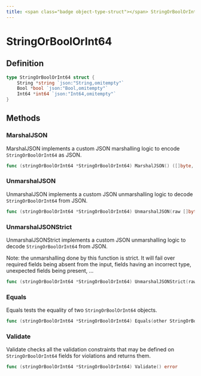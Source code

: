 ```yaml
---
title: <span class="badge object-type-struct"></span> StringOrBoolOrInt64
---
```

# <span class="badge object-type-struct"></span> StringOrBoolOrInt64

## Definition

```go
type StringOrBoolOrInt64 struct {
    String *string `json:"String,omitempty"`
    Bool *bool `json:"Bool,omitempty"`
    Int64 *int64 `json:"Int64,omitempty"`
}
```
## Methods

### <span class="badge object-method"></span> MarshalJSON

MarshalJSON implements a custom JSON marshalling logic to encode `StringOrBoolOrInt64` as JSON.

```go
func (stringOrBoolOrInt64 *StringOrBoolOrInt64) MarshalJSON() ([]byte, error)
```

### <span class="badge object-method"></span> UnmarshalJSON

UnmarshalJSON implements a custom JSON unmarshalling logic to decode `StringOrBoolOrInt64` from JSON.

```go
func (stringOrBoolOrInt64 *StringOrBoolOrInt64) UnmarshalJSON(raw []byte) error
```

### <span class="badge object-method"></span> UnmarshalJSONStrict

UnmarshalJSONStrict implements a custom JSON unmarshalling logic to decode `StringOrBoolOrInt64` from JSON.

Note: the unmarshalling done by this function is strict. It will fail over required fields being absent from the input, fields having an incorrect type, unexpected fields being present, …

```go
func (stringOrBoolOrInt64 *StringOrBoolOrInt64) UnmarshalJSONStrict(raw []byte) error
```

### <span class="badge object-method"></span> Equals

Equals tests the equality of two `StringOrBoolOrInt64` objects.

```go
func (stringOrBoolOrInt64 *StringOrBoolOrInt64) Equals(other StringOrBoolOrInt64) bool
```

### <span class="badge object-method"></span> Validate

Validate checks all the validation constraints that may be defined on `StringOrBoolOrInt64` fields for violations and returns them.

```go
func (stringOrBoolOrInt64 *StringOrBoolOrInt64) Validate() error
```

